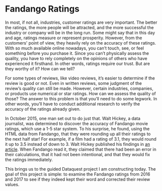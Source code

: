# Fandango Ratings

In most, if not all, industries, customer ratings are very important. The better the ratings, the more people will be attracted, and the more successful the industry or company will be in the long run. Some might say that in this day and age, ratings measure or represent prosperity. However, from the customers' point of view, they heavily rely on the accuracy of these ratings. With so much available online nowadays, you can’t touch, see, or feel something before you purchase it. Since you can’t physically assess the quality, you have to rely completely on the opinions of others who have experienced it firsthand. In other words, ratings require our trust. But are they worthy of it? How can we tell?

For some types of reviews, like video reviews, it’s easier to determine if the review is good or not. Even in written reviews, some judgment of the review’s quality can still be made. However, certain industries, companies, or products use numerical or star ratings. How can we assess the quality of those? The answer to this problem is that you’ll need to do some legwork. In other words, you’ll have to conduct additional research to verify the accuracy of the ratings already given.

In October 2015, one man set out to do just that. Walt Hickey, a data journalist, was determined to discover the accuracy of Fandango movie ratings, which use a 1-5 star system. To his surprise, he found, using the HTML data from Fandango, that they were rounding up all their ratings to the next half star! For example, if a film had a rating of 3.1, they would round it up to 3.5 instead of down to 3. Walt Hickey published his findings in [an article](https://fivethirtyeight.com/features/fandango-movies-ratings/). When Fandango read it, they claimed that there had been an error in their calculations, that it had not been intentional, and that they would fix the ratings immediately.

This brings us to the guided Dataquest project I am constructing today. The goal of this project is simple: to examine the Fandango ratings from 2016 and 2017 to see if they indeed kept their word and corrected their review values.
